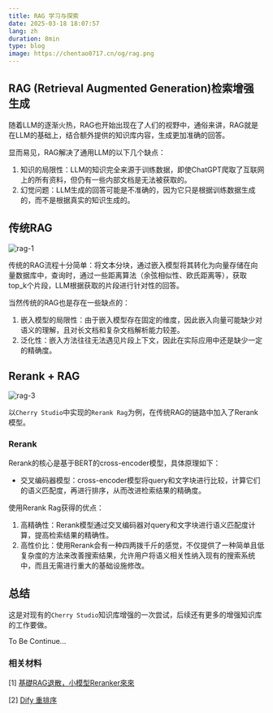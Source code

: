 ```yaml
---
title: RAG 学习与探索
date: 2025-03-18 18:07:57
lang: zh
duration: 8min
type: blog
image: https://chentao0717.cn/og/rag.png
---
```


## RAG (Retrieval Augmented Generation)检索增强生成

随着LLM的逐渐火热，RAG也开始出现在了人们的视野中，通俗来讲，RAG就是在LLM的基础上，结合额外提供的知识库内容，生成更加准确的回答。

显而易见，RAG解决了通用LLM的以下几个缺点：

1. 知识的局限性：LLM的知识完全来源于训练数据，即使ChatGPT爬取了互联网上的所有资料，但仍有一些内部文档是无法被获取的。
2. 幻觉问题：LLM生成的回答可能是不准确的，因为它只是根据训练数据生成的，而不是根据真实的知识生成的。

## 传统RAG

![rag-1](/images/rag-1.svg)

传统的RAG流程十分简单：将文本分块，通过嵌入模型将其转化为向量存储在向量数据库中，查询时，通过一些距离算法（余弦相似性、欧氏距离等），获取top_k个片段，LLM根据获取的片段进行针对性的回答。

当然传统的RAG也是存在一些缺点的：

1. 嵌入模型的局限性：由于嵌入模型存在固定的维度，因此嵌入向量可能缺少对语义的理解，且对长文档和复杂文档解析能力较差。
2. 泛化性：嵌入方法往往无法遇见片段上下文，因此在实际应用中还是缺少一定的精确度。

## Rerank + RAG

![rag-3](/images/rag-3.svg)

以`Cherry Studio`中实现的`Rerank Rag`为例，在传统RAG的链路中加入了Rerank模型。

### Rerank

Rerank的核心是基于BERT的cross-encoder模型，具体原理如下：

- 交叉编码器模型：cross-encoder模型将query和文字块进行比较，计算它们的语义匹配度，再进行排序，从而改进检索结果的精确度。

使用Rerank Rag获得的优点：

1. 高精确性：Rerank模型通过交叉编码器对query和文字块进行语义匹配度计算，提高检索结果的精确性。
2. 高性价比：使用Rerank会有一种四两拨千斤的感觉，不仅提供了一种简单且低复杂度的方法来改善搜索结果，允许用户将语义相关性纳入现有的搜索系统中，而且无需进行重大的基础设施修改。

## 总结

这是对现有的`Cherry Studio`知识库增强的一次尝试，后续还有更多的增强知识库的工作要做。

To Be Continue...

### 相关材料

[1] [基礎RAG退散，小模型Reranker來來](https://medium.com/@bohachu/%E5%9F%BA%E7%A4%8Erag%E9%80%80%E6%95%A3-reranker%E4%BE%86%E4%BE%86-5c2304d1b87d)

[2] [Dify 重排序](https://docs.dify.ai/zh-hans/learn-more/extended-reading/retrieval-augment/rerank)

